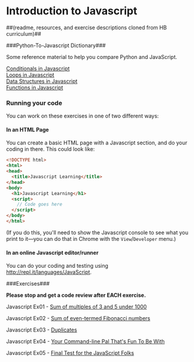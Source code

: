 Introduction to Javascript
==========================
##(readme, resources, and exercise descriptions cloned from HB curriculum)##


###Python-To-Javascript Dictionary###

Some reference material to help you compare Python and JavaScript.

[Conditionals in Javascript](https://github.com/kb0rg/practice_js1/blob/master/if-else-elif.md)  
[Loops in Javascript](https://github.com/kb0rg/practice_js1/blob/master/loops.md)  
[Data Structures in Javascript](https://github.com/kb0rg/practice_js1/blob/master/structures.md)  
[Functions in Javascript](https://github.com/kb0rg/practice_js1/blob/master/function.md)  

### Running your code

You can work on these exercises in one of two different ways:

#### In an HTML Page

You can create a basic HTML page with a Javascript section, and do your coding in there.
This could look like:

```html
<!DOCTYPE html>
<html>
<head>
  <title>Javascript Learning</title>
</head>
<body>
  <h1>Javascript Learning</h1>
  <script>
    // Code goes here
  </script>
</body>
</html>
```

(If you do this, you'll need to show the Javascript console to see what you print to it—you
can do that in Chrome with the `View`/`Developer` menu.)

#### In an online Javascript editor/runner

You can do your coding and testing using http://repl.it/languages/JavaScript.

###Exercises###

**Please stop and get a code review after EACH exercise.**

Javascript Ex01 - [Sum of multiples of 3 and 5 under 1000](https://github.com/kb0rg/practice_js1/blob/master/ex01.md)

Javascript Ex02 - [Sum of even-termed Fibonacci numbers](https://github.com/kb0rg/practice_js1/blob/master/ex02.md)

Javascript Ex03 - [Duplicates](https://github.com/kb0rg/practice_js1/blob/master/ex03.md)

Javascript Ex04 - [Your Command-line Pal That's Fun To Be With](https://github.com/kb0rg/practice_js1/blob/master/ex04.md)

Javascript Ex05 - [Final Test for the JavaScript Folks](https://github.com/kb0rg/practice_js1/blob/master/ex05.md)



